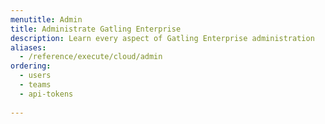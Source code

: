 ```yaml
---
menutitle: Admin
title: Administrate Gatling Enterprise
description: Learn every aspect of Gatling Enterprise administration
aliases:
  - /reference/execute/cloud/admin
ordering:
  - users
  - teams
  - api-tokens
 
---
```

